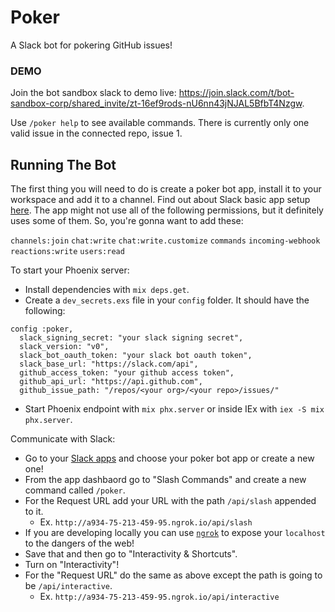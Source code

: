 # Poker
A Slack bot for pokering GitHub issues!

### DEMO
Join the bot sandbox slack to demo live: https://join.slack.com/t/bot-sandbox-corp/shared_invite/zt-16ef9rods-nU6nn43jNJAL5BfbT4Nzgw.

Use `/poker help` to see available commands. There is currently only one valid issue in the connected repo, issue 1.

## Running The Bot

The first thing you will need to do is create a poker bot app, install it to your workspace and add it to a channel. Find out about Slack basic app setup [here](https://api.slack.com/authentication/basics#installing). The app might not use all of the following permissions, but it definitely uses some of them. So, you're gonna want to add these:

`channels:join`
`chat:write`
`chat:write.customize`
`commands`
`incoming-webhook`
`reactions:write`
`users:read`

To start your Phoenix server:

- Install dependencies with `mix deps.get`.
- Create a `dev_secrets.exs` file in your `config` folder. It should have the following:

```
config :poker,
  slack_signing_secret: "your slack signing secret",
  slack_version: "v0",
  slack_bot_oauth_token: "your slack bot oauth token",
  slack_base_url: "https://slack.com/api",
  github_access_token: "your github access token",
  github_api_url: "https://api.github.com",
  github_issue_path: "/repos/<your org>/<your repo>/issues/"
```

- Start Phoenix endpoint with `mix phx.server` or inside IEx with `iex -S mix phx.server`.

Communicate with Slack:

- Go to your [Slack apps](https://api.slack.com/apps) and choose your poker bot app or create a new one!
- From the app dashbaord go to "Slash Commands" and create a new command called `/poker`.
- For the Request URL add your URL with the path `/api/slash` appended to it.
  - Ex. `http://a934-75-213-459-95.ngrok.io/api/slash`
- If you are developing locally you can use [`ngrok`](https://ngrok.com/) to expose your `localhost` to the dangers of the web!
- Save that and then go to "Interactivity & Shortcuts".
- Turn on "Interactivity"!
- For the "Request URL" do the same as above except the path is going to be `/api/interactive`.
  - Ex. `http://a934-75-213-459-95.ngrok.io/api/interactive`
